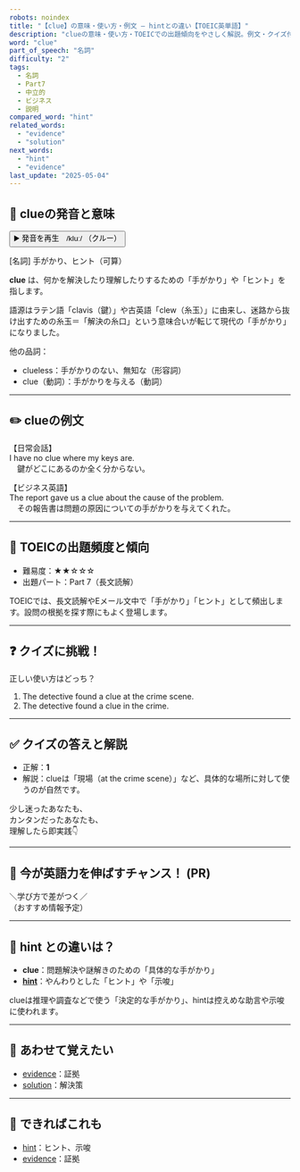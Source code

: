 ```yaml
---
robots: noindex
title: "【clue】の意味・使い方・例文 ― hintとの違い【TOEIC英単語】"
description: "clueの意味・使い方・TOEICでの出題傾向をやさしく解説。例文・クイズ付きでhintとの違いもわかりやすく学べます。"
word: "clue"
part_of_speech: "名詞"
difficulty: "2"
tags:
  - 名詞
  - Part7
  - 中立的
  - ビジネス
  - 説明
compared_word: "hint"
related_words:
  - "evidence"
  - "solution"
next_words:
  - "hint"
  - "evidence"
last_update: "2025-05-04"
---
```


## 🔰 clueの発音と意味

<button class="play-audio" onclick="playTTS('clue')">
  <span class="play-audio-main">
    ▶️ 発音を再生　/kluː/
  </span>
  <span class="play-audio-sub">
    （クルー）
  </span>
</button>

[名詞] 手がかり、ヒント（可算）

**clue** は、何かを解決したり理解したりするための「手がかり」や「ヒント」を指します。

語源はラテン語「clavis（鍵）」や古英語「clew（糸玉）」に由来し、迷路から抜け出すための糸玉＝「解決の糸口」という意味合いが転じて現代の「手がかり」になりました。

他の品詞：  
- clueless：手がかりのない、無知な（形容詞）
- clue（動詞）：手がかりを与える（動詞）

---

## ✏️ clueの例文

【日常会話】  
I have no clue where my keys are.  
　鍵がどこにあるのか全く分からない。

【ビジネス英語】  
The report gave us a clue about the cause of the problem.  
　その報告書は問題の原因についての手がかりを与えてくれた。

---

## 🎯 TOEICの出題頻度と傾向

- 難易度：★★☆☆☆
- 出題パート：Part 7（長文読解）

TOEICでは、長文読解やEメール文中で「手がかり」「ヒント」として頻出します。設問の根拠を探す際にもよく登場します。

---

## ❓ クイズに挑戦！

正しい使い方はどっち？

1. The detective found a clue at the crime scene.  
2. The detective found a clue in the crime.

---

## ✅ クイズの答えと解説

- 正解：**1**
- 解説：clueは「現場（at the crime scene）」など、具体的な場所に対して使うのが自然です。

少し迷ったあなたも、  
カンタンだったあなたも、  
理解したら即実践👇️

---

## 🚀 今が英語力を伸ばすチャンス！ (PR)

<div class="info-center">
＼学び方で差がつく／<br>  
（おすすめ情報予定）
</div>

---

## 🤔  hint との違いは？

- **clue**：問題解決や謎解きのための「具体的な手がかり」
- **[hint](/word/hint)**：やんわりとした「ヒント」や「示唆」

clueは推理や調査などで使う「決定的な手がかり」、hintは控えめな助言や示唆に使われます。

---

## 🧩 あわせて覚えたい

- [evidence](/word/evidence)：証拠
- [solution](/word/solution)：解決策

---

## 📖 できればこれも

- [hint](/word/hint)：ヒント、示唆
- [evidence](/word/evidence)：証拠

<!-- cvid: aid23_bid15 -->
